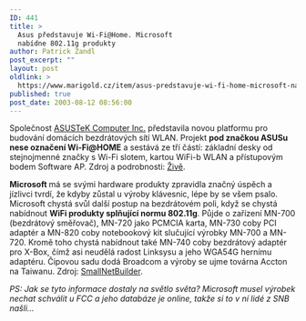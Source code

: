 ```yaml
---
ID: 441
title: >
  Asus představuje Wi-Fi@Home. Microsoft
  nabídne 802.11g produkty
author: Patrick Zandl
post_excerpt: ""
layout: post
oldlink: >
  https://www.marigold.cz/item/asus-predstavuje-wi-fi-home-microsoft-nabidne-802-11g-produkty
published: true
post_date: 2003-08-12 08:56:00
---
```

<p>
Společnost <A href="http://www.asus.com.tw/">ASUSTeK Computer Inc.</A> představila novou platformu pro budování domácích bezdrátových sítí WLAN. Projekt <STRONG>pod značkou ASUSu nese označení Wi-Fi@HOME</STRONG> a sestává ze tří částí: základní desky od stejnojmenné značky s Wi-Fi slotem, kartou WiFi-b WLAN a přístupovým bodem Software AP. Zdroj a podrobnosti: <A href="http://www.zive.cz/h/Bleskovky/AR.asp?ARI=112093&amp;CAI=2097&amp;HID=19" target=_blank>Živě</A>.</p>

<p>
<STRONG>Microsoft </STRONG>má se svými hardware produkty zpravidla značný úspěch a jízlivci tvrdí, že kdyby zůstal u výroby klávesnic, lépe by se všem psalo. Microsoft chystá svůl další postup na bezdrátovém poli, když se chystá nabídnout <STRONG>WiFi produkty splňující normu 802.11g</STRONG>. Půjde o zařízení MN-700 (bezdrátový směřovač), MN-720 jako PCMCIA karta, MN-730 coby PCI adaptér a MN-820 coby notebookový kit slučující výrobky MN-700 a MN-720. Kromě toho chystá nabídnout také MN-740 coby bezdrátový adaptér pro X-Box, čímž asi neudělá radost Linksysu a jeho WGA54G hernímu adaptéru. Čipovou sadu dodá Broadcom a výroby se ujme továrna Accton na Taiwanu. Zdroj: <A href="http://www.smallnetbuilder.com/News_story_305.php" target=_blank>SmallNetBuilder</A>.</p>

<p>
<EM>PS: Jak se tyto informace dostaly na světlo světa? Microsoft musel výrobek nechat schválit u FCC a jeho databáze je online, takže si to v ní&#160;lidé z SNB našli...</EM></p>
